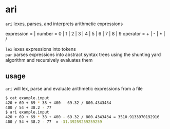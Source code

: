 # ari
`ari` lexes, parses, and interprets arithmetic expressions

expression = <number> | <expression> <operator> <expression> 
number = 0 | 1 | 2 | 3 | 4 | 5 | 6 | 7 | 8 | 9
operator = + | - | * | /

`lex` lexes expressions into tokens  
`par` parses expressions into abstract syntax trees using the shunting yard algorithm and recursively evaluates them

## usage
`ari` will lex, parse and evaluate arithmetic expressions from a file
```bash
$ cat example.input
420 + 69 + 69 * 38 + 400 - 69.32 / 800.4343434
400 / 54 + 38.2 - 77 
$ ari example.input
420 + 69 + 69 * 38 + 400 - 69.32 / 800.4343434 = 3510.9133970192916
400 / 54 + 38.2 - 77  = -31.39259259259259
```

